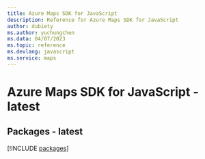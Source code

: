 ```yaml
---
title: Azure Maps SDK for JavaScript
description: Reference for Azure Maps SDK for JavaScript
author: dubiety
ms.author: yuchungchen
ms.data: 04/07/2023
ms.topic: reference
ms.devlang: javascript
ms.service: maps
---
```

# Azure Maps SDK for JavaScript - latest
## Packages - latest
[!INCLUDE [packages](maps-index.md)]